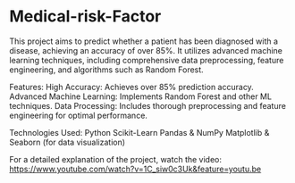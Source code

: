 # Medical-risk-Factor
This project aims to predict whether a patient has been diagnosed with a disease, achieving an accuracy of over 85%. It utilizes advanced machine learning techniques, including comprehensive data preprocessing, feature engineering, and algorithms such as Random Forest.

Features: High Accuracy: Achieves over 85% prediction accuracy. Advanced Machine Learning: Implements Random Forest and other ML techniques. Data Processing: Includes thorough preprocessing and feature engineering for optimal performance.

Technologies Used: Python Scikit-Learn Pandas & NumPy Matplotlib & Seaborn (for data visualization)

For a detailed explanation of the project, watch the video: https://www.youtube.com/watch?v=1C_siw0c3Uk&feature=youtu.be

